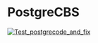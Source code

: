 # PostgreCBS

[![Test_postgrecode_and_fix](https://github.com/KevkevCon/PostgreCBS/actions/workflows/Test_with%20fix_Xusers.yml/badge.svg?branch=Development)](https://github.com/KevkevCon/PostgreCBS/actions/workflows/Test_with%20fix_Xusers.yml)
